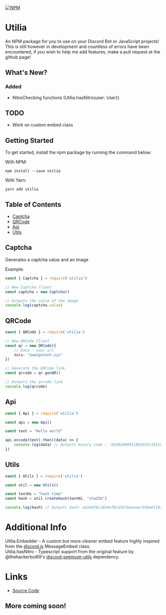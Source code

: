 [![NPM](https://nodei.co/npm/utilia.png)](https://nodei.co/npm/utilia/)

# Utilia
 An NPM package for you to use on your Discord Bot or JavaScript projects! This is still however in development and countless of errors have been encountered, if you wish to help me add features, make a pull request at the github page!

## What's New?

### Added
- NitroChecking functions (Utilia.hasNitro(user: User))
## TODO

- Work on custom embed class

 ## Getting Started

 To get started, install the npm package by running the command below:

With NPM:

```shell
npm install --save utilia
```

With Yarn:

```shell
yarn add utilia
```

## Table of Contents

- [Captcha](##Captcha)
- [QRCode](##QRCode)
- [Api](##Api)
- [Utils](##Utils)

## Captcha

Generates a captcha value and an image

Example:

```js
const { Captcha } = require('utilia')

// New Captcha Client
const captcha = new Captcha()

// Outputs the value of the image
console.log(captcha.value)
```

## QRCode

```js
const { QRCode } = require('utilia')

// New QRCode Client
const qr = new QRCode({
    // Data - your url
    data: "owenpotent.xyz"
})

// Generate the QRCode link
const qrcode = qr.genQR()

// Outputs the qrcode link
console.log(qrcode)
```

## Api

```js
const { Api } = require('utilia')

const api = new Api()

const text = "Hello world"

api.encode(text).then((data) => {
    console.log(data) // Outputs binary code : '0100100001100101011011000110110001101111001000000111011101101111011100100110110001100100
})
```

## Utils

```js
const { Utils } = require('utilia')

const util = new Utils()

const textHi = "hash time"
const hash = util.createHash(textHi, "sha256")

console.log(hash) // Outputs hash: e624d76c1654e78cd3479aaeaec930a6f194ab349878201d645de8912fb8a4ca
```

# Additional Info

Utilia.Embedder - A custom but more cleaner embed feature highly inspired from the [discord.js](https://discord.js.org) MessageEmbed class.  
Utilia.hasNitro - Typescript support from the original feature by @thehackerboi69's [discord-premium-utils](https://www.npmjs.com/package/discord-premium-utils) dependency.  


# Links
- [Source Code](https://github.com/OwenPotent/utilia)

## More coming soon!